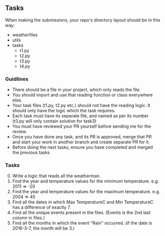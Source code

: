 ## Tasks
When making the submissions, your repo's directory layout should be in this way:
- weatherfiles
- utils
- tasks
  - t1.py
  - t2.py
  - t3.py
  - t4.py
### Guidlines
- There should be a file in your project, which only reads the file.
- You should import and use that reading function or class everywhere else.
- Your task files (t1.py, t2.py etc.) should not have the reading logic. It should only have the logic which the task
 requires.
- Each task must have its separate file, and named as per its number (t3.py will only contain solution for task3)
- You must have reviewed your PR yourself before sending me for the review.
- Once you have done any task, and its PR is approved, merge that PR and start your work in another branch and create separate PR for it.
- Before doing the next tasks, ensure you have completed and merged the previous tasks
### Tasks
0. Write a logic that reads all the weatherman.
1. Find the year and temperature values for the minimum temperature. e.g. 2011 => -20
2. Find the year and temperature values for the maximum temperature. e.g. 2004 => 45
3. Find all the dates in which Max TemperatureC and Min TemperatureC has a difference of exactly 7.
4. Find all the unique events present in the files. (Events is the 2nd last column in files.)
5. Find all the months in which the event "Rain" occurred. (if the date is 2016-3-7, the month will be 3.)
